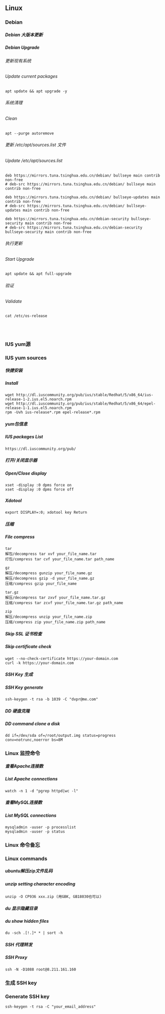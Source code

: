 ## Linux

### Debian

##### Debian 大版本更新
##### Debian Upgrade

###### 更新现有系统
###### Update current packages
```
apt update && apt upgrade -y
```

###### 系统清理
###### Clean
```
apt --purge autoremove
```

###### 更新 /etc/apt/sources.list 文件
###### Update /etc/apt/sources.list
```
deb https://mirrors.tuna.tsinghua.edu.cn/debian/ bullseye main contrib non-free
# deb-src https://mirrors.tuna.tsinghua.edu.cn/debian/ bullseye main contrib non-free

deb https://mirrors.tuna.tsinghua.edu.cn/debian/ bullseye-updates main contrib non-free
# deb-src https://mirrors.tuna.tsinghua.edu.cn/debian/ bullseye-updates main contrib non-free

deb https://mirrors.tuna.tsinghua.edu.cn/debian-security bullseye-security main contrib non-free
# deb-src https://mirrors.tuna.tsinghua.edu.cn/debian-security bullseye-security main contrib non-free
```

###### 执行更新
###### Start Upgrade
```
apt update && apt full-upgrade
```

###### 验证
###### Validate
```
cat /etc/os-release
```

<br /><br />

### IUS yum源
### IUS yum sources

##### 快捷安装
##### Install
```
wget http://dl.iuscommunity.org/pub/ius/stable/Redhat/5/x86_64/ius-release-1-2.ius.el5.noarch.rpm
wget http://dl.iuscommunity.org/pub/ius/stable/Redhat/5/x86_64/epel-release-1-1.ius.el5.noarch.rpm
rpm -Uvh ius-release*.rpm epel-release*.rpm
```

##### yum包信息
##### IUS packages List

```
https://dl.iuscommunity.org/pub/
```

##### 打开/关闭显示器
##### Open/Close display
```
xset -display :0 dpms force on
xset -display :0 dpms force off
```

##### Xdotool
```
export DISPLAY=:0; xdotool key Return
```

##### 压缩
##### File compress
```
tar
解包/decompress tar xvf your_file_name.tar
打包/compress tar cvf your_file_name.tar path_name

gz
解压/decompress gunzip your_file_name.gz
解压/decompress gzip -d your_file_name.gz
压缩/compress gzip your_file_name

tar.gz
解压/decompress tar zxvf your_file_name.tar.gz
压缩/compress tar zcvf your_file_name.tar.gz path_name

zip
解压/decompress unzip your_file_name.zip
压缩/compress zip your_file_name.zip path_name
```

##### Skip SSL 证书检查
##### Skip certificate check
```
wget --no-check-certificate https://your-domain.com
curl -k https://your-domain.com
```

##### SSH Key 生成
##### SSH Key generate
```
ssh-keygen -t rsa -b 1039 -C "dvpr@me.com"
```

##### DD 硬盘克隆
##### DD command clone a disk

```
dd if=/dev/sda of=/root/output.img status=progress conv=notrunc,noerror bs=8M
```

### Linux 监控命令

##### 查看Apache连接数
##### List Apache connections

```
watch -n 1 -d "pgrep httpd|wc -l"
```

##### 查看MySQL连接数
##### List MySQL connections

```
mysqladmin -uuser -p processlist
mysqladmin -uuser -p status
```

### Linux 命令备忘
### Linux commands

##### ubuntu解压zip文件乱码
##### unzip setting character encoding

```
unzip -O CP936 xxx.zip (用GBK, GB18030也可以)
```

##### du 显示隐藏目录
##### du show hidden files

```
du -sch .[!.]* * | sort -h
```

##### SSH 代理转发
##### SSH Proxy

```
ssh -N -D1088 root@8.211.161.160
```

### 生成 SSH key
### Generate SSH key

```
ssh-keygen -t rsa -C "your_email_address"
```
